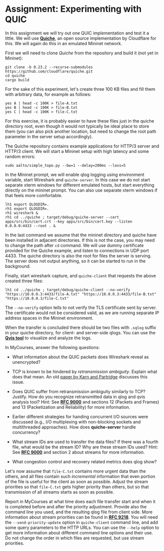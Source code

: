 # Assignment: Experimenting with QUIC

In this assignment we will try out one QUIC implementation and test it a little.
We will use **[Quiche](https://github.com/cloudflare/quiche)**, an open source
implementation by Cloudflare for this. We will again do this in an emulated
Mininet network.

First we will need to clone _Quiche_ from the repository and build it (not yet
in Mininet):

    git clone -b 0.23.2 --recurse-submodules https://github.com/cloudflare/quiche.git
    cd quiche
    cargo build

For the sake of this experiment, let's create three 100 KB files and fill them
with arbitrary data, for example as follows:

    yes A | head -c 100K > file-A.txt
    yes B | head -c 100K > file-B.txt
    yes C | head -c 100K > file-C.txt

For this exercise, it is probably easier to have these files just in the quiche
directory root, even though it would not typically be ideal place to store them
(you can also pick another location, but need to change the root path parameter
in the server setup accordingly).

The Quiche repository contains example applications for HTTP/3 server and HTTP/3
client. We will start a Mininet setup with high latency and some random errors:

    sudo aalto/simple_topo.py --bw=1 --delay=200ms --loss=5

In the Mininet prompt, we will enable qlog logging using environment variable,
start Wireshark and `quiche-server`. In this case we do not start separate xterm
windows for different emulated hosts, but start everything directly on the
mininet prompt. You can also use separate xterm windows if that feels more
comfortable.

    lh1 export QLOGDIR=.
    rh1 export QLOGDIR=.
    rh1 wireshark &
    rh1 cd ../quiche ; target/debug/quiche-server --cert apps/src/bin/cert.crt --key apps/src/bin/cert.key --listen 0.0.0.0:4433 --root . &

In the last command we assume that the mininet directory and quiche have been
installed in adjacent directories. If this is not the case, you may need to
change the path after `cd` command. We will use dummy certificate provided for
the Quiche example, and listen to connections in UDP port 4433. The quiche
directory is also the root for files the server is serving. The server does not
output anything, so it can be started to run in the background.

Finally, start wireshark capture, and `quiche-client` that requests the above
created three files:

    lh1 cd ../quiche ; target/debug/quiche-client --no-verify "https://10.0.0.3:4433/file-A.txt" "https://10.0.0.3:4433/file-B.txt" "https://10.0.0.3/file-C.txt"

The `--no-verify` option tells to not verify the TLS certificate sent by server.
The certificate would not be considered valid, as we are running separate IP
address spaces in the Mininet environment.

When the transfer is concluded there should be two files with `.sqlog` suffix in
your quiche directory, for client- and server-side qlogs. You can use the
**[Qvis tool](https://qvis.quictools.info/)** to visualize and analyze the logs.

In MyCourses, answer the following questions:

- What information about the QUIC packets does Wireshark reveal as unencrypted?

- TCP is known to be hindered by _retransmission ambiguity_. Explain what does
  that mean. An old [paper by Karn and
  Partridge](https://dl.acm.org/doi/10.1145/55483.55484) discusses this issue.

- Does QUIC suffer from retransmission ambiguity similarly to TCP? Justify. How
  do you recognize retransmitted data in qlog and qvis analysis tool? Hint: See
  **[RFC 9000](https://datatracker.ietf.org/doc/html/rfc9000)** and sections 12
  (Packets and Frames) and 13 (Packetization and Reliability) for more
  information.

- Earlier different strategies for handing concurrent I/O sources were discussed
  (e.g., I/O multiplexing with non-blocking sockets and multithreaded
  approaches). How does **quiche-server** handle concurrency?

- What stream IDs are used to transfer the data files? If there was a fourth
  file, what would be the stream ID? Why are these stream IDs used? Hint: See
  **[RFC 9000](https://datatracker.ietf.org/doc/html/rfc9000)** and section 2
  about streams for more information.

- What congestion control and recovery related metrics does qlog show?

Let's now assume that `file-C.txt` contains more urgent data than the others,
and all files contain such _incremental_ information that even portion of the
file is useful for the client as soon as possible. Adjust the stream priorities
so that `file-C.txt` gets higher priority than others, but so that
transmission of all streams starts as soon as possible.

Report in MyCourses at what time does each file transfer start and when it is
completed before and after the priority adjustment. Provide also the command
line you used, and the resulting qlog file from client side. More information
about stream priorities can be found in
**[RFC 9218](https://datatracker.ietf.org/doc/html/rfc9218)**.
You will need the `--send-priority-update` option in `quiche-client` command
line, and add some query parameters to the HTTP URLs. You can use the `--help`
option to get more information about different command line options and their
use. Do not change the order in which files are requested, but use stream
priorities.
